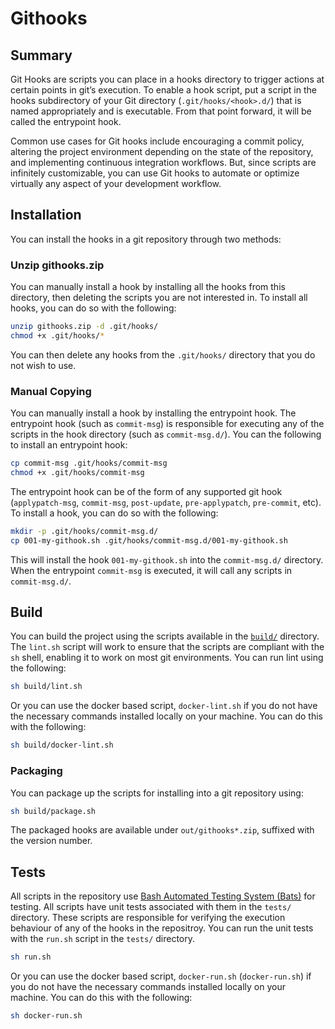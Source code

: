 # Githooks

## Summary

Git Hooks are scripts you can place in a hooks directory to trigger actions at certain points in git’s execution. To enable a hook script, put a script in the hooks subdirectory of your Git directory (`.git/hooks/<hook>.d/`) that is named appropriately and is executable. From that point forward, it will be called the entrypoint hook.

Common use cases for Git hooks include encouraging a commit policy, altering the project environment depending on the state of the repository, and implementing continuous integration workflows. But, since scripts are infinitely customizable, you can use Git hooks to automate or optimize virtually any aspect of your development workflow.

## Installation

You can install the hooks in a git repository through two methods:

### Unzip githooks.zip

You can manually install a hook by installing all the hooks from this directory, then deleting the scripts you are not interested in. To install all hooks, you can do so with the following:

```bash
unzip githooks.zip -d .git/hooks/
chmod +x .git/hooks/*
```

You can then delete any hooks from the `.git/hooks/` directory that you do not wish to use.

### Manual Copying

You can manually install a hook by installing the entrypoint hook. The entrypoint hook (such as `commit-msg`) is responsible for executing any of the scripts in the hook directory (such as `commit-msg.d/`). You can the following to install an entrypoint hook:

```bash
cp commit-msg .git/hooks/commit-msg
chmod +x .git/hooks/commit-msg
```

The entrypoint hook can be of the form of any supported git hook (`applypatch-msg`, `commit-msg`, `post-update`, `pre-applypatch`, `pre-commit`, etc). To install a hook, you can do so with the following:

```bash
mkdir -p .git/hooks/commit-msg.d/
cp 001-my-githook.sh .git/hooks/commit-msg.d/001-my-githook.sh
```

This will install the hook `001-my-githook.sh` into the `commit-msg.d/` directory. When the entrypoint `commit-msg` is executed, it will call any scripts in `commit-msg.d/`.

## Build

You can build the project using the scripts available in the [`build/`](build/) directory. The `lint.sh` script will work to ensure that the scripts are compliant with the `sh` shell, enabling it to work on most git environments. You can run lint using the following:

```bash
sh build/lint.sh
```

Or you can use the docker based script, `docker-lint.sh` if you do not have the necessary commands installed locally on your machine. You can do this with the following:

```bash
sh build/docker-lint.sh
```

### Packaging

You can package up the scripts for installing into a git repository using:

```bash
sh build/package.sh
```

The packaged hooks are available under `out/githooks*.zip`, suffixed with the version number.

## Tests

All scripts in the repository use [Bash Automated Testing System (Bats)](https://github.com/sstephenson/bats) for testing. All scripts have unit tests associated with them in the `tests/` directory. These scripts are responsible for verifying the execution behaviour of any of the hooks in the repositroy. You can run the unit tests with the `run.sh` script in the `tests/` directory.

```bash
sh run.sh
```

Or you can use the docker based script, `docker-run.sh` (`docker-run.sh`) if you do not have the necessary commands installed locally on your machine. You can do this with the following:

```bash
sh docker-run.sh
```